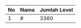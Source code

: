 | No | Nama            | Jumlah Level |
|----|-----------------|--------------|
| 1  | #    |    3360        |
